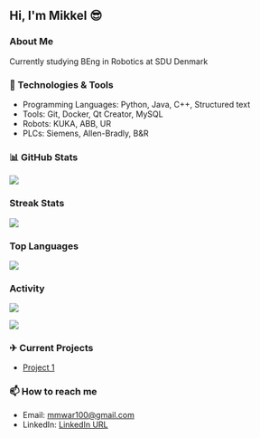 ## Hi, I'm Mikkel 😎

### About Me 
 Currently studying BEng in Robotics at SDU Denmark

### 🔧 Technologies & Tools
- Programming Languages: Python, Java, C++, Structured text
- Tools: Git, Docker, Qt Creator, MySQL
- Robots: KUKA, ABB, UR
- PLCs: Siemens, Allen-Bradly, B&R

### 📊 GitHub Stats
![](https://github-readme-stats.vercel.app/api?username=TheWolfKing-Git&show_icons=true&theme=radical)

### Streak Stats
![](https://github-readme-streak-stats.herokuapp.com/?user=TheWolfKing-Git&theme=dark&hide_border=false)

### Top Languages
![](https://github-readme-stats.vercel.app/api/top-langs/?username=TheWolfKing-Git&theme=dark&hide_border=false&include_all_commits=true&count_private=true&layout=compact)

### Activity
![](https://github-activity-readme.vercel.app/api?username=TheWolfKing-Git)

![](https://komarev.com/ghpvc/?username=TheWolfKing-Git&color=brightgreen)

### ✈ Current Projects
- [Project 1](https://github.com/MVesterled/KasteRobot.git)

### 📫 How to reach me
- Email: mmwar100@gmail.com
- LinkedIn: [LinkedIn URL](https://www.linkedin.com/in/mlnc/)

